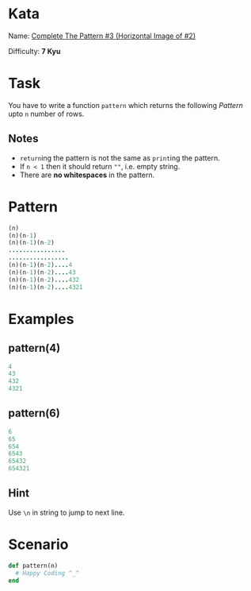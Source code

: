 # Kata
Name: [Complete The Pattern #3 (Horizontal Image of #2)](https://www.codewars.com/kata/complete-the-pattern-number-3-horizontal-image-of-number-2)

Difficulty: **7 Kyu**

# Task
You have to write a function `pattern` which returns the following *Pattern* upto `n` number of rows.

## Notes
* `return`ing the pattern is not the same as `print`ing the pattern.
* If `n < 1` then it should return `""`, i.e. empty string.
* There are **no whitespaces** in the pattern.

# Pattern
```ruby
(n)
(n)(n-1)
(n)(n-1)(n-2)
................
.................
(n)(n-1)(n-2)....4
(n)(n-1)(n-2)....43
(n)(n-1)(n-2)....432
(n)(n-1)(n-2)....4321
```

# Examples
## pattern(4)
```ruby
4
43
432
4321
```

## pattern(6)
```ruby
6
65
654
6543
65432
654321
```

## Hint
Use `\n` in string to jump to next line.

# Scenario
```ruby
def pattern(n)
  # Happy Coding ^_^
end
```